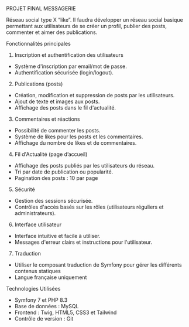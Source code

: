 PROJET FINAL MESSAGERIE

Réseau social type X “like”.
Il faudra développer un réseau social basique permettant aux utilisateurs de se créer un
profil, publier des posts, commenter et aimer des publications.

Fonctionnalités principales

1. Inscription et authentification des utilisateurs
- Système d'inscription par email/mot de passe.
- Authentification sécurisée (login/logout).

2. Publications (posts)
- Création, modification et suppression de posts par les utilisateurs.
- Ajout de texte et images aux posts.
- Affichage des posts dans le fil d'actualité.

3. Commentaires et réactions
- Possibilité de commenter les posts.
- Système de likes pour les posts et les commentaires.
- Affichage du nombre de likes et de commentaires.

4. Fil d'Actualité (page d’accueil)
- Affichage des posts publiés par les utilisateurs du réseau.
- Tri par date de publication ou popularité.
- Pagination des posts : 10 par page

5. Sécurité
- Gestion des sessions sécurisée.
- Contrôles d'accès basés sur les rôles (utilisateurs réguliers et administrateurs).

6. Interface utilisateur
- Interface intuitive et facile à utiliser.
- Messages d'erreur clairs et instructions pour l'utilisateur.

7. Traduction
- Utiliser le composant traduction de Symfony pour gérer les différents contenus
statiques
- Langue française uniquement

Technologies Utilisées
- Symfony 7 et PHP 8.3
- Base de données : MySQL
- Frontend : Twig, HTML5, CSS3 et Tailwind
- Contrôle de version : Git



